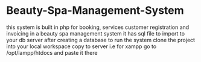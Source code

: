 # Beauty-Spa-Management-System
this system is built in php for booking, services customer registration and invoicing in a beauty spa management system
it has sql file to import to your db server after creating a database
to run the system clone the project into your local workspace 
copy to server i.e for xampp go to /opt/lampp/htdocs and paste it there
